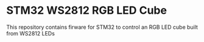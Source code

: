 # STM32 WS2812 RGB LED Cube 

This repository contains firware for STM32 to control an RGB LED cube built from WS2812 LEDs
